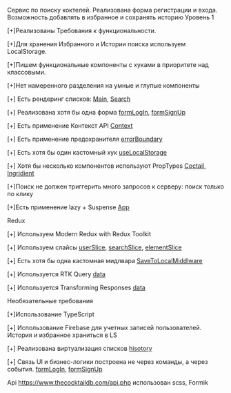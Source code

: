 Сервис по поиску коктелей. Реализована форма регистрации и входа. Возможность добавлять в избранное и сохранять историю
Уровень 1

[+]Реализованы Требования к функциональности.

[+]Для хранения  Избранного и Истории поиска используем LocalStorage.

[+]Пишем функциональные компоненты c хуками в приоритете над классовыми.

[+]Нет намеренного разделения на умные и глупые компоненты

[+] Есть рендеринг списков: [Main](src/pages/main/Main.tsx), [Search](src/pages/search/Search.tsx)

[+] Реализована хотя бы одна форма [formLogIn](src/components/Auto/forms/FormLogIn.tsx),  [formSignUp](src/components/Auto/forms/FormSignUp.tsx)

[+] Есть применение Контекст API [Context](src/context/context.tsx)

[+] Есть применение предохранителя [errorBoundary](src/errorBoundary/errorBoundary.tsx)

[+] Есть хотя бы один кастомный хук [useLocalStorage](src/hooks/useLocalStorage.tsx)

[+] Хотя бы несколько компонентов используют PropTypes [Coctail](src/components/Coctail.tsx), [Ingridient](src/components/Ingridient.tsx)

[+]Поиск не должен триггерить много запросов к серверу: поиск только по клику

[+]Есть применение lazy + Suspense [App](src/App.tsx)

Redux

[+] Используем Modern Redux with Redux Toolkit 

[+] Используем слайсы [userSlice](src/store/slices/userSlice.ts), [searchSlice](src/store/slices/searchSlise.ts), [elementSlice](src/store/slices/elementSlice.ts)

[+] Есть хотя бы одна кастомная мидлвара [SaveToLocalMiddlware](src/store/middlware/SaveToLocalMiddlware.ts)

[+] Используется RTK Query [data](src/store/servise/data.ts)

[+] Используется Transforming Responses [data](src/store/servise/data.ts)

Необязательные требования

[+]Использование TypeScript 

[+] Использование Firebase для учетных записей пользователей. История и избранное храниться в LS

[+] Реализована виртуализация списков [hisotory](src/pages/Profile/history/History.tsx)

[+] Связь UI и бизнес-логики построена не через команды, а через события. [formLogIn](src/components/forms/FormLogIn.tsx),  [formSignUp](src/components/forms/FormSignUp.tsx)



Api https://www.thecocktaildb.com/api.php
использован scss, Formik
